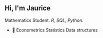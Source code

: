 

## Hi, I'm Jaurice 

Mathematics Student.
_R, SQL, Python._

- 🔭
Econometrics 
Statistics
Data structures

 


